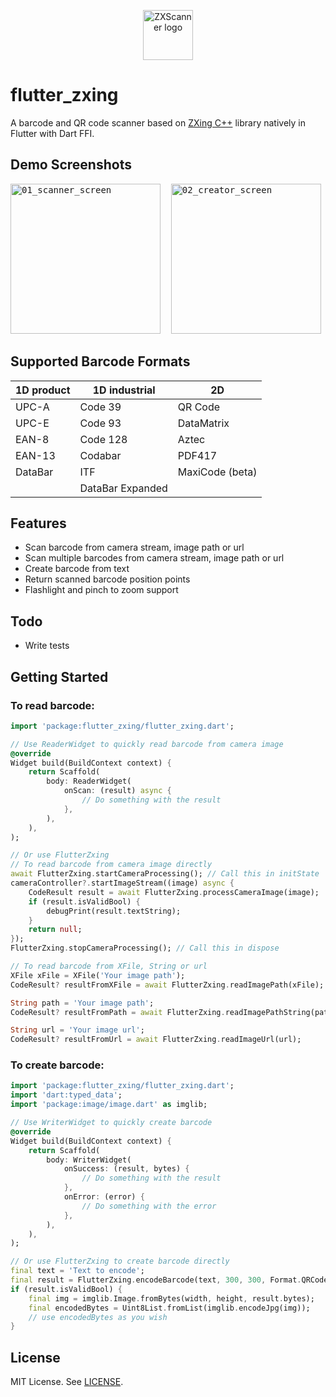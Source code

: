 <p align="center">
  <img src="https://user-images.githubusercontent.com/11523360/178121826-bf8c0662-8b22-41cf-8a5d-dde02519e16e.png" alt="ZXScanner logo" height="80" >
</p>

# flutter_zxing

A barcode and QR code scanner based on [ZXing C++](https://github.com/nu-book/zxing-cpp) library natively in Flutter with Dart FFI.


## Demo Screenshots
<pre>
<img alt="01_scanner_screen" src="https://user-images.githubusercontent.com/11523360/174789425-b33861aa-dbe5-49c1-a84a-a02b514a5e0f.png" width="240">&nbsp; <img alt="02_creator_screen" src="https://user-images.githubusercontent.com/11523360/174789816-a2a4ab74-f5ef-41a1-98f3-e514447dff5a.png" width="240">&nbsp;
</pre>

## Supported Barcode Formats

| 1D product | 1D industrial     | 2D
| ---------- | ----------------- | --------------
| UPC-A      | Code 39           | QR Code
| UPC-E      | Code 93           | DataMatrix
| EAN-8      | Code 128          | Aztec
| EAN-13     | Codabar           | PDF417
| DataBar    | ITF               | MaxiCode (beta)
|            | DataBar Expanded  |

## Features
- Scan barcode from camera stream, image path or url
- Scan multiple barcodes from camera stream, image path or url
- Create barcode from text
- Return scanned barcode position points
- Flashlight and pinch to zoom support

## Todo
- Write tests

## Getting Started
### To read barcode:
```dart
import 'package:flutter_zxing/flutter_zxing.dart';

// Use ReaderWidget to quickly read barcode from camera image
@override
Widget build(BuildContext context) {
    return Scaffold(
        body: ReaderWidget(
            onScan: (result) async {
                // Do something with the result
            },
        ),
    ),
);

// Or use FlutterZxing
// To read barcode from camera image directly
await FlutterZxing.startCameraProcessing(); // Call this in initState
cameraController?.startImageStream((image) async {
    CodeResult result = await FlutterZxing.processCameraImage(image);
    if (result.isValidBool) {
        debugPrint(result.textString);
    }
    return null;
});
FlutterZxing.stopCameraProcessing(); // Call this in dispose

// To read barcode from XFile, String or url
XFile xFile = XFile('Your image path');
CodeResult? resultFromXFile = await FlutterZxing.readImagePath(xFile);

String path = 'Your image path';
CodeResult? resultFromPath = await FlutterZxing.readImagePathString(path);

String url = 'Your image url';
CodeResult? resultFromUrl = await FlutterZxing.readImageUrl(url);
```

### To create barcode:
```dart
import 'package:flutter_zxing/flutter_zxing.dart';
import 'dart:typed_data';
import 'package:image/image.dart' as imglib;

// Use WriterWidget to quickly create barcode
@override
Widget build(BuildContext context) {
    return Scaffold(
        body: WriterWidget(
            onSuccess: (result, bytes) {
                // Do something with the result
            },
            onError: (error) {
                // Do something with the error
            },
        ),
    ),
);

// Or use FlutterZxing to create barcode directly
final text = 'Text to encode';
final result = FlutterZxing.encodeBarcode(text, 300, 300, Format.QRCode, 10, 0);
if (result.isValidBool) {
    final img = imglib.Image.fromBytes(width, height, result.bytes);
    final encodedBytes = Uint8List.fromList(imglib.encodeJpg(img));
    // use encodedBytes as you wish
}
```

## License

MIT License. See [LICENSE](https://github.com/khoren93/flutter_zxing/blob/master/LICENSE).
